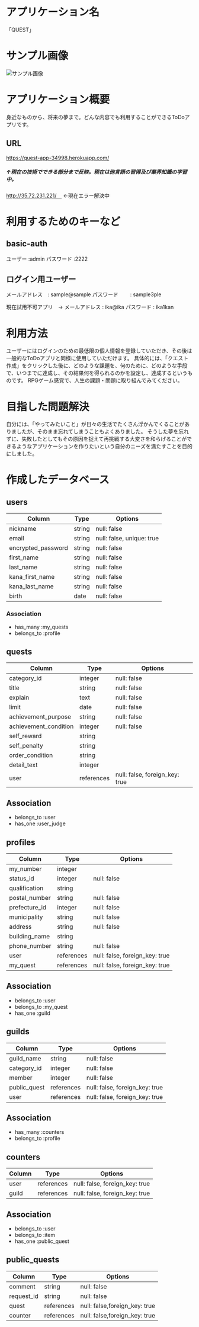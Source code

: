 # アプリケーション名
「QUEST」

# サンプル画像

![サンプル画像](https://github.com/Satota2048/quest_app/blob/master/QUEST%E3%82%A2%E3%83%95%E3%82%9A%E3%83%AA%E7%94%BB%E5%83%8F.jpeg)

# アプリケーション概要
身近なものから、将来の夢まで。どんな内容でも利用することができるToDoアプリです。

## URL
https://quest-app-34998.herokuapp.com/


##### ↑現在の技術でできる部分まで反映。現在は他言語の習得及び業界知識の学習中。

http://35.72.231.221/　
←現在エラー解決中

# 利用するためのキーなど

## basic-auth 

ユーザー   :admin
パスワード  :2222

## ログイン用ユーザー

メールアドレス　: sample@sample
パスワード　　 : sample3ple

現在試用不可アプリ　→
メールアドレス  : ika@ika
パスワード     :  ika1kan

# 利用方法

ユーザーにはログインのための最低限の個人情報を登録していただき、その後は一般的なToDoアプリと同様に使用していただけます。
具体的には、「クエスト作成」をクリックした後に、どのような課題を、何のために、どのような手段で、いつまでに達成し、その結果何を得られるのかを設定し、達成するというものです。
RPGゲーム感覚で、人生の課題・問題に取り組んでみてください。

# 目指した問題解決

自分には、「やってみたいこと」が日々の生活でたくさん浮かんでくることがありましたが、そのまま忘れてしまうこともよくありました。
そうした夢を忘れずに、失敗したとしてもその原因を捉えて再挑戦する大変さを和らげることができるようなアプリケーションを作りたいという自分のニーズを満たすことを目的にしました。


# 作成したデータベース

## users

| Column             | Type   | Options                   |
| ------------------ | ------ | ------------------------- |
| nickname           | string | null: false               |
| email              | string | null: false, unique: true |
| encrypted_password | string | null: false               |
| first_name         | string | null: false               |
| last_name          | string | null: false               |
| kana_first_name    | string | null: false               |
| kana_last_name     | string | null: false               |
| birth              | date   | null: false               |

### Association
- has_many    :my_quests
- belongs_to  :profile

## quests

| Column                | Type          | Options                        |
| --------------------- | ------------- | ------------------------------ |
| category_id           | integer       | null: false                    |
| title                 | string        | null: false                    |
| explain               | text          | null: false                    |
| limit                 | date          | null: false                    |
| achievement_purpose   | string        | null: false                    |
| achievement_condition | integer       | null: false                    |
| self_reward           | string        |                                |
| self_penalty          | string        |                                |
| order_condition       | string        |                                |
| detail_text           | integer       |                                |
| user                  | references    | null: false, foreign_key: true |

## Association
- belongs_to :user
- has_one    :user_judge

## profiles

| Column        | Type          | Options                        |
| ------------- | ------------- | ------------------------------ |
| my_number     | integer       |                                |
| status_id     | integer       | null: false                    |
| qualification | string        |                                |
| postal_number | string        | null: false                    |
| prefecture_id | integer       | null: false                    |
| municipality  | string        | null: false                    |
| address       | string        | null: false                    |
| building_name | string        |                                |
| phone_number  | string        | null: false                    |
| user          | references    | null: false, foreign_key: true |
| my_quest      | references    | null: false, foreign_key: true |

## Association
- belongs_to :user
- belongs_to :my_quest
- has_one :guild

## guilds

| Column        | Type          | Options                        |
| ------------- | ------------- | ------------------------------ |
| guild_name    | string        | null: false                    |
| category_id   | integer       | null: false                    |
| member        | integer       | null: false                    |
| public_quest  | references    | null: false, foreign_key: true | 
| user          | references    | null: false, foreign_key: true |

## Association
- has_many   :counters
- belongs_to :profile

## counters

| Column | Type       | Options                        |
| ------ | ---------- | ------------------------------ |
| user   | references | null: false, foreign_key: true |
| guild  | references | null: false, foreign_key: true |

## Association
- belongs_to :user
- belongs_to :item
- has_one :public_quest

## public_quests

| Column       | Type       | Options                        |
| ------------ | ---------- | ------------------------------ |
| comment      | string     | null: false                    |
| request_id   | string     | null: false                    |
| quest        | references | null: false,foreign_key: true  |
| counter      | references | null: false,foreign_key: true  |
